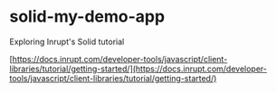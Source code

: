 # solid-my-demo-app
Exploring Inrupt's Solid tutorial

[https://docs.inrupt.com/developer-tools/javascript/client-libraries/tutorial/getting-started/](https://docs.inrupt.com/developer-tools/javascript/client-libraries/tutorial/getting-started/)
